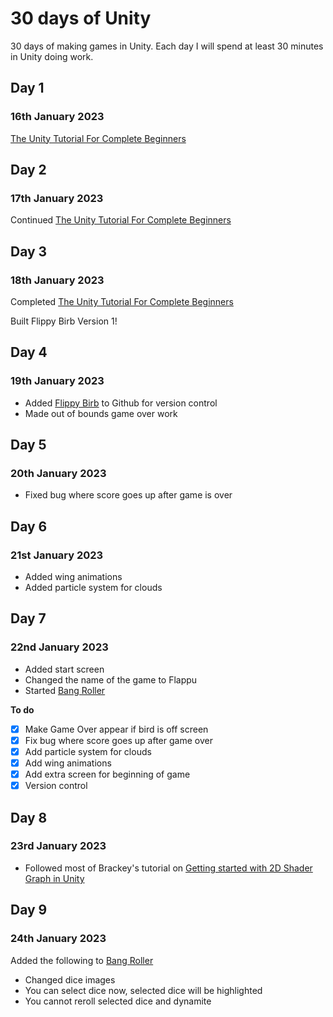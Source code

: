 # 30 days of Unity

30 days of making games in Unity. Each day I will spend at least 30 minutes in Unity doing work.

## Day 1
### 16th January 2023

[The Unity Tutorial For Complete Beginners](https://youtu.be/XtQMytORBmM)

## Day 2
### 17th January 2023

Continued [The Unity Tutorial For Complete Beginners](https://youtu.be/XtQMytORBmM)

## Day 3
### 18th January 2023

Completed [The Unity Tutorial For Complete Beginners](https://youtu.be/XtQMytORBmM)

Built Flippy Birb Version 1!

## Day 4
### 19th January 2023

- Added [Flippy Birb](https://github.com/LadySith/Flippy-Birb) to Github for version control
- Made out of bounds game over work

## Day 5
### 20th January 2023

- Fixed bug where score goes up after game is over

## Day 6
### 21st January 2023

- Added wing animations
- Added particle system for clouds

## Day 7
### 22nd January 2023

- Added start screen
- Changed the name of the game to Flappu
- Started [Bang Roller](https://github.com/LadySith/Bang-Roller)

**To do**
- [x] Make Game Over appear if bird is off screen
- [x] Fix bug where score goes up after game over
- [x] Add particle system for clouds
- [x] Add wing animations
- [x] Add extra screen for beginning of game
- [x] Version control

## Day 8
### 23rd January 2023

- Followed most of Brackey's tutorial on [Getting started with 2D Shader Graph in Unity](https://youtu.be/5dzGj9k8Qy8)

## Day 9
### 24th January 2023

Added the following to [Bang Roller](https://github.com/LadySith/Bang-Roller)
- Changed dice images
- You can select dice now, selected dice will be highlighted
- You cannot reroll selected dice and dynamite

